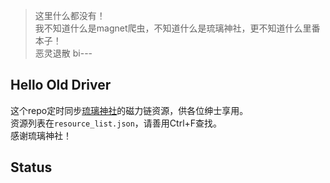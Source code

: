 > 这里什么都没有！  
> 我不知道什么是magnet爬虫，不知道什么是琉璃神社，更不知道什么里番本子！  
> 恶灵退散 bi---

Hello Old Driver
----------------
这个repo定时同步[琉璃神社](http://www.hacg.lol)的磁力链资源，供各位绅士享用。  
资源列表在`resource_list.json`，请善用Ctrl+F查找。  
感谢琉璃神社！

Status
------

